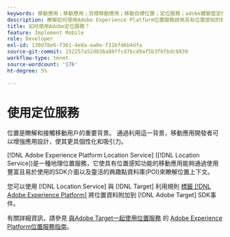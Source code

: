 ```yaml
---
keywords: 移動應用；移動應用；目標移動應用；移動目標位置；定位服務；adobe體驗雲定位服務；pois；感興趣點；sdk；位置
description: 瞭解如何使用Adobe Experience Platform位置服務啟用具有位置感知的移動應用。
title: 如何使用Adobe定位服務？
feature: Implement Mobile
role: Developer
exl-id: 130d78e6-f361-4e8a-aa0e-f31bfd6b4dfa
source-git-commit: 152257a52d836a88ffcd76cd9af5b3fbfbdc0839
workflow-type: tm+mt
source-wordcount: '176'
ht-degree: 5%

---
```


# 使用定位服務

位置是瞭解和接觸移動用戶的重要背景。 通過利用這一背景，移動應用開發者可以增強應用設計，使其更具個性化和吸引力。

[!DNL Adobe Experience Platform Location Service] ([!DNL Location Service])是一種地理位置服務，它使具有位置感知功能的移動應用能夠通過使用豐富且易於使用的SDK介面以及靈活的興趣點資料庫(POI)來瞭解位置上下文。

您可以使用 [!DNL Location Service] 與 [!DNL Target] 利用規則 [標籤 [!DNL Adobe Experience Platform]](https://experienceleague.adobe.com/docs/experience-platform/tags/home.html) 將位置資料附加到 [!DNL Adobe Target] SDK事件。

有關詳細資訊，請參見 [與Adobe Target一起使用位置服務](https://experienceleague.adobe.com/docs/places/using/use-places-with-other-solutions/places-target/places-target.html) 的 [Adobe Experience Platform位置服務指南](https://experienceleague.adobe.com/docs/places/using/home.html)。
